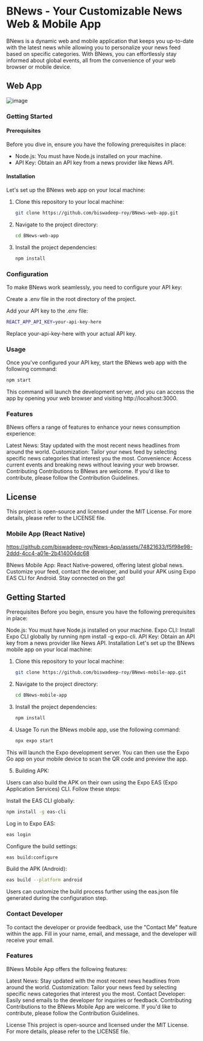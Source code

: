 # BNews - Your Customizable News Web & Mobile App

BNews is a dynamic web and mobile application that keeps you up-to-date with the latest news while allowing you to personalize your news feed based on specific categories. With BNews, you can effortlessly stay informed about global events, all from the convenience of your web browser or mobile device.

## Web App
![image](https://github.com/biswadeep-roy/News-App/assets/74821633/c2d579c7-c6d8-4f2b-b104-8267846719f2)


### Getting Started

#### Prerequisites

Before you dive in, ensure you have the following prerequisites in place:

- Node.js: You must have Node.js installed on your machine.
- API Key: Obtain an API key from a news provider like News API.

#### Installation

Let's set up the BNews web app on your local machine:

1. Clone this repository to your local machine:

   ```bash
   git clone https://github.com/biswadeep-roy/BNews-web-app.git
   ```
2. Navigate to the project directory:
   ``` bash
   cd BNews-web-app

    ```

3. Install the project dependencies:
   ``` bash
   npm install
   ```
### Configuration
To make BNews work seamlessly, you need to configure your API key:

Create a .env file in the root directory of the project.

Add your API key to the .env file:

 ``` bash
REACT_APP_API_KEY=your-api-key-here
```

Replace your-api-key-here with your actual API key.

### Usage
Once you've configured your API key, start the BNews web app with the following command:

``` bash
npm start
```

This command will launch the development server, and you can access the app by opening your web browser and visiting http://localhost:3000.

### Features
BNews offers a range of features to enhance your news consumption experience:

Latest News: Stay updated with the most recent news headlines from around the world.
Customization: Tailor your news feed by selecting specific news categories that interest you the most.
Convenience: Access current events and breaking news without leaving your web browser.
Contributing
Contributions to BNews are welcome. If you'd like to contribute, please follow the Contribution Guidelines.

## License
This project is open-source and licensed under the MIT License. For more details, please refer to the LICENSE file.

### Mobile App (React Native)



https://github.com/biswadeep-roy/News-App/assets/74821633/f5f98e98-2ddd-4cc4-a01e-2b414004dc68


BNews Mobile App: React Native-powered, offering latest global news. Customize your feed, contact the developer, and build your APK using Expo EAS CLI for Android. Stay connected on the go!


## Getting Started
Prerequisites
Before you begin, ensure you have the following prerequisites in place:

Node.js: You must have Node.js installed on your machine.
Expo CLI: Install Expo CLI globally by running npm install -g expo-cli.
API Key: Obtain an API key from a news provider like News API.
Installation
Let's set up the BNews mobile app on your local machine:

1. Clone this repository to your local machine:

   ``` bash
   git clone https://github.com/biswadeep-roy/BNews-mobile-app.git

   ```
2. Navigate to the project directory:
   ``` bash
   cd BNews-mobile-app
   ```
3. Install the project dependencies:
   ``` bash
   npm install
   ```
4. Usage
To run the BNews mobile app, use the following command:
   ``` bash
   npx expo start
   ```

This will launch the Expo development server. You can then use the Expo Go app on your mobile device to scan the QR code and preview the app.

5. Building APK:

Users can also build the APK on their own using the Expo EAS (Expo Application Services) CLI. Follow these steps:

Install the EAS CLI globally:
``` bash
npm install -g eas-cli
```

Log in to Expo EAS:
``` bash
eas login
```

Configure the build settings:
``` bash
eas build:configure
```

Build the APK (Android):
``` bash
eas build --platform android
```

Users can customize the build process further using the eas.json file generated during the configuration step.


### Contact Developer
To contact the developer or provide feedback, use the "Contact Me" feature within the app. Fill in your name, email, and message, and the developer will receive your email.

### Features
BNews Mobile App offers the following features:

Latest News: Stay updated with the most recent news headlines from around the world.
Customization: Tailor your news feed by selecting specific news categories that interest you the most.
Contact Developer: Easily send emails to the developer for inquiries or feedback.
Contributing
Contributions to the BNews Mobile App are welcome. If you'd like to contribute, please follow the Contribution Guidelines.

License
This project is open-source and licensed under the MIT License. For more details, please refer to the LICENSE file.
